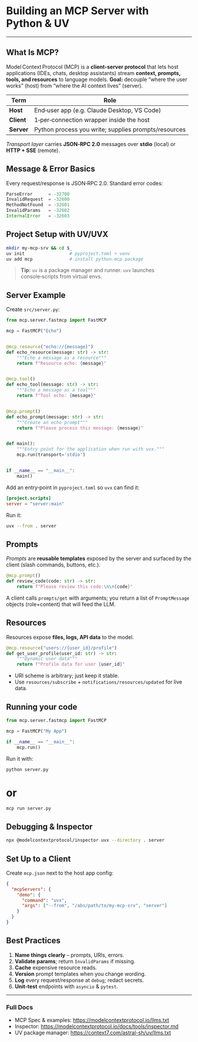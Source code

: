 # Building an MCP Server with Python & UV

---

## What Is MCP?

Model Context Protocol (MCP) is a **client‑server protocol** that lets host applications (IDEs, chats, desktop assistants) stream **context, prompts, tools, and resources** to language models.
**Goal:** decouple “where the user works” (host) from “where the AI context lives” (server).

| Term       | Role                                                 |
| ---------- | ---------------------------------------------------- |
| **Host**   | End‑user app (e.g. Claude Desktop, VS Code)          |
| **Client** | 1‑per‑connection wrapper inside the host             |
| **Server** | Python process you write; supplies prompts/resources |

*Transport layer* carries **JSON‑RPC 2.0** messages over **stdio** (local) or **HTTP + SSE** (remote).

## Message & Error Basics

Every request/response is JSON‑RPC 2.0.  Standard error codes:

```ts
ParseError      = -32700
InvalidRequest  = -32600
MethodNotFound  = -32601
InvalidParams   = -32602
InternalError   = -32603
```

## Project Setup with UV/UVX

```bash
mkdir my‑mcp‑srv && cd $_
uv init                 # pyproject.toml + venv
uv add mcp              # install python‑mcp package
```

> **Tip:** `uv` is a package manager and runner. `uvx` launches console‑scripts from virtual envs.

## Server Example

Create `src/server.py`:

```python
from mcp.server.fastmcp import FastMCP

mcp = FastMCP("Echo")


@mcp.resource("echo://{message}")
def echo_resource(message: str) -> str:
    """Echo a message as a resource"""
    return f"Resource echo: {message}"


@mcp.tool()
def echo_tool(message: str) -> str:
    """Echo a message as a tool"""
    return f"Tool echo: {message}"


@mcp.prompt()
def echo_prompt(message: str) -> str:
    """Create an echo prompt"""
    return f"Please process this message: {message}"


def main():
    """Entry point for the application when run with uvx."""
    mcp.run(transport='stdio')


if __name__ == "__main__":
    main()
```

Add an entry‑point in `pyproject.toml` so `uvx` can find it:

```toml
[project.scripts]
server = "server:main"
```

Run it:

```bash
uvx --from . server
```

## Prompts

*Prompts* are **reusable templates** exposed by the server and surfaced by the client (slash commands, buttons, etc.).

```python
@mcp.prompt()
def review_code(code: str) -> str:
    return f"Please review this code:\n\n{code}"

```

A client calls `prompts/get` with arguments; you return a list of `PromptMessage` objects (role+content) that will feed the LLM.

## Resources

Resources expose **files, logs, API data** to the model.

```python
@mcp.resource("users://{user_id}/profile")
def get_user_profile(user_id: str) -> str:
    """Dynamic user data"""
    return f"Profile data for user {user_id}"
```

* URI scheme is arbitrary; just keep it stable.
* Use `resources/subscribe` + `notifications/resources/updated` for live data.

## Running your code

```python
from mcp.server.fastmcp import FastMCP

mcp = FastMCP("My App")

if __name__ == "__main__":
    mcp.run()
```

Run it with:

`python server.py`
# or
`mcp run server.py`

## Debugging & Inspector

```bash
npx @modelcontextprotocol/inspector uvx --directory . server
```

## Set Up to a Client

Create `mcp.json` next to the host app config:

```json
{
  "mcpServers": {
    "demo": {
      "command": "uvx",
      "args": ["--from", "/abs/path/to/my‑mcp‑srv", "server"]
    }
  }
}
```

## Best Practices

1. **Name things clearly** – prompts, URIs, errors.
2. **Validate params**; return `InvalidParams` if missing.
3. **Cache** expensive resource reads.
4. **Version** prompt templates when you change wording.
5. **Log** every request/response at `debug`; redact secrets.
6. **Unit‑test** endpoints with `asyncio` & `pytest`.

---

### Full Docs

* MCP Spec & examples: https://modelcontextprotocol.io/llms.txt
* Inspector: https://modelcontextprotocol.io/docs/tools/inspector.md
* UV package manager: https://context7.com/astral-sh/uv/llms.txt
